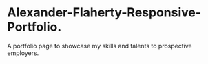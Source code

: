 # Alexander-Flaherty-Responsive-Portfolio.
A portfolio page to showcase my skills and talents to prospective employers.
